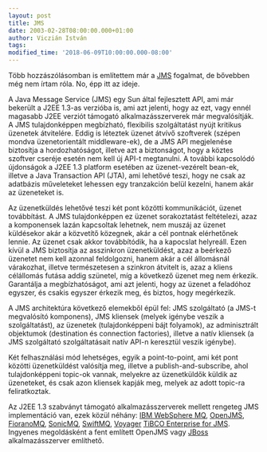 ```yaml
---
layout: post
title: JMS
date: 2003-02-28T08:00:00.000+01:00
author: Viczián István
tags:
modified_time: '2018-06-09T10:00:00.000-08:00'
---
```


Több hozzászólásomban is említettem már a
[JMS](http://java.sun.com/products/jms/) fogalmat, de bővebben még nem
írtam róla. No, épp itt az ideje.

A Java Message Service (JMS) egy Sun által fejlesztett API, ami már
bekerült a J2EE 1.3-as verzióba is, ami azt jelenti, hogy az ezt, vagy
ennél magasabb J2EE verziót támogató alkalmazásszerverek már
megvalósítják. A JMS tulajdonképpen megbízható, flexibilis szolgáltatást
nyújt kritikus üzenetek átvitelére. Eddig is léteztek üzenet átvívő
szoftverek (szépen mondva üzenetorientált middleware-ek), de a JMS API
megjelenése biztosítja a hordozhatóságot, illetve azt a biztonságot,
hogy a köztes szoftver cseréje esetén nem kell új API-t megtanulni. A
további kapcsolódó újdonságok a J2EE 1.3 platform esetében az
üzenet-vezérelt bean-ek, illetve a Java Transaction API (JTA), ami
lehetővé teszi, hogy ne csak az adatbázis műveleteket lehessen egy
tranzakción belül kezelni, hanem akár az üzeneteket is.

Az üzenetküldés lehetővé teszi két pont közötti kommunikációt, üzenet
továbbítást. A JMS tulajdonképpen ez üzenet sorakoztatást feltételezi,
azaz a komponensek lazán kapcsoltak lehetnek, nem muszáj az üzenet
küldésekor akár a közvetítő közegnek, akár a cél pontnak elérhetőnek
lennie. Az üzenet csak akkor továbbítódik, ha a kapocslat helyreáll.
Ezen kívül a JMS biztosítja az asszinkron üzenetküldést, azaz a beérkező
üzenetet nem kell azonnal feldolgozni, hanem akár a cél állomásnál
várakozhat, illetve természetesen a szinkron átvitelt is, azaz a kliens
célállomás futása addig szünetel, míg a következő üzenet meg nem
érkezik. Garantálja a megbízhatóságot, ami azt jelenti, hogy az üzenet a
feladóhoz egyszer, és csakis egyszer érkezik meg, és biztos, hogy
megérkezik.

A JMS architektúra következő elemekből épül fel: JMS szolgáltató (a
JMS-t megvalósító komponens), JMS kliensek (melyek igénybe veszik a
szolgáltatást), az üzenetek (tulajdonképpeni bájt folyamok), az
adminisztrált objektumok (destination és connection factories), illetve
a natív kliensek (a JMS szolgáltató szolgáltatásait natív API-n
keresztül veszik igénybe).

Két felhasználási mód lehetséges, egyik a point-to-point, ami két pont
közötti üzenetküldést valósítja meg, illetve a publish-and-subscribe,
ahol tulajdonképpeni topic-ok vannak, melyekre az üzenetküldők küldik az
üzeneteket, és csak azon kliensek kapják meg, melyek az adott topic-ra
feliratkoztak.

Az J2EE 1.3 szabványt támogató alkalmazásszerverek mellett rengeteg JMS
implementáció van, ezek közül néhány: [IBM WebSphere
MQ](http://www-306.ibm.com/software/integration/wmq/),
[OpenJMS](http://openjms.sourceforge.net/),
[FioranoMQ](http://www.fiorano.com/products/fmq/overview.htm),
[SonicMQ](http://www.sonicsoftware.com/products/sonicmq/index.ssp),
[SwiftMQ](http://www.swiftmq.com/products/router/index.html),
[Voyager](http://www.recursionsw.com/products/voyager/voyager.asp)
[TiBCO Enterprise for
JMS](http://www.tibco.com/solutions/products/active_enterprise/enterprise_for_jms/default.jsp).
Ingyenes megoldásként a fent említett OpenJMS vagy
[JBoss](http://www.jboss.org/index.html) alkalmazásszerver említhető.
